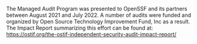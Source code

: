 The Managed Audit Program was presented to OpenSSF and its partners between August 2021 and July 2022. A number of audits were funded and organized by Open Source Technology Improvement Fund, Inc as a result. The Impact Report summarizing this effort can be found at: https://ostif.org/the-ostif-independent-security-audit-impact-report/ 
